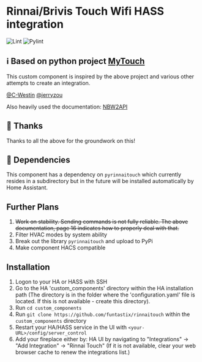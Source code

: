 ﻿# Rinnai/Brivis Touch Wifi HASS integration

![Lint](https://github.com/funtastix/rinnaitouch/workflows/Lint/badge.svg) ![Pylint](https://github.com/funtastix/rinnaitouch/workflows/Pylint/badge.svg)

## :information_source: Based on python project [MyTouch](https://github.com/christhehoff/MyTouch)

This custom component is inspired by the above project and various other attempts to create an integration.

[@C-Westin](https://github.com/C-Westin/rinnai_touch_climate)
[@jerryzou](https://github.com/jerryzou/rinnai_touch_climate)

Also heavily used the documentation: [NBW2API](https://hvac-api-docs.s3.us-east-2.amazonaws.com/NBW2API_Iss1.3.pdf)

## :blue_heart: Thanks

Thanks to all the above for the groundwork on this!

## :flight_departure: Dependencies

This component has a dependency on `pyrinnaitouch` which currently resides in a subdirectory but in the future will be installed automatically by Home Assistant.

## Further Plans

1. <del>Work on stability. Sending commands is not fully reliable. The above documentation, page 16 indicates how to properly deal with that.</del>
2. Filter HVAC modes by system ability
3. Break out the library `pyrinnaitouch` and upload to PyPi
4. Make component HACS compatible

## Installation

1. Logon to your HA or HASS with SSH
2. Go to the HA 'custom_components' directory within the HA installation path (The directory is in the folder where the 'configuration.yaml' file is located. If this is not available - create this directory).
3. Run `cd custom_components`
4. Run `git clone https://github.com/funtastix/rinnaitouch` within the `custom_components` directory
5. Restart your HA/HASS service in the UI with `<your-URL>/config/server_control`
8. Add your fireplace either by: HA UI by navigating to "Integrations" -> "Add Integration" -> "Rinnai Touch" (If it is not available, clear your web browser cache to renew the integrations list.)